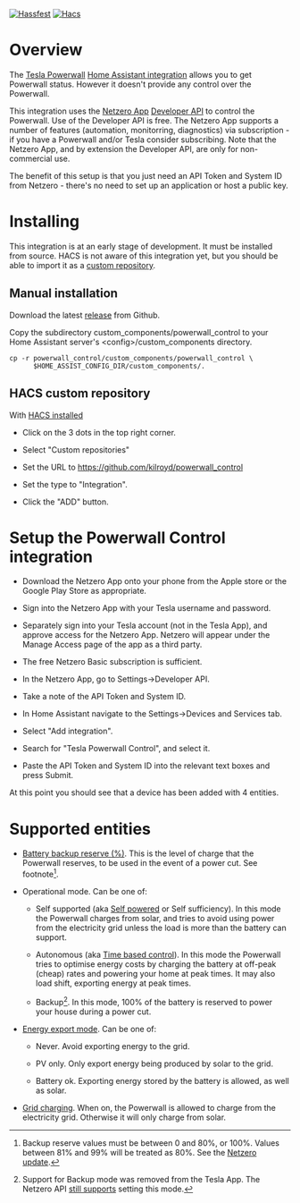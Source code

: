 [![Hassfest](https://github.com/kilroyd/powerwall_control/actions/workflows/hassfest.yaml/badge.svg)](https://github.com/kilroyd/powerwall_control/actions/workflows/hassfest.yaml)
[![Hacs](https://github.com/kilroyd/powerwall_control/actions/workflows/validate.yaml/badge.svg)](https://github.com/kilroyd/powerwall_control/actions/workflows/validate.yaml)

# Overview

The [Tesla Powerwall](https://www.tesla.com/powerwall) [Home Assistant
integration](https://www.home-assistant.io/integrations/powerwall/)
allows you to get Powerwall status. However it doesn't provide any
control over the Powerwall.

This integration uses the [Netzero App](https://www.netzero.energy)
[Developer API](https://docs.netzero.energy/docs/tesla/API) to control
the Powerwall. Use of the Developer API is free. The Netzero App
supports a number of features (automation, monitorring, diagnostics)
via subscription - if you have a Powerwall and/or Tesla consider
subscribing. Note that the Netzero App, and by extension the Developer
API, are only for non-commercial use.

The benefit of this setup is that you just need an API Token and
System ID from Netzero - there's no need to set up an application or
host a public key.

# Installing

This integration is at an early stage of development. It must be
installed from source. HACS is not aware of this integration yet, but
you should be able to import it as a [custom
repository](https://www.hacs.xyz/docs/faq/custom_repositories/).

## Manual installation

Download the latest
[release](https://github.com/kilroyd/powerwall_control/releases) from
Github.

Copy the subdirectory custom_components/powerwall_control to your Home
Assistant server's &lt;config&gt;/custom_components directory.

    cp -r powerwall_control/custom_components/powerwall_control \
          $HOME_ASSIST_CONFIG_DIR/custom_components/.

## HACS custom repository

With [HACS installed](https://www.hacs.xyz/docs/use/download/download/)

* Click on the 3 dots in the top right corner.

* Select "Custom repositories"

* Set the URL to https://github.com/kilroyd/powerwall_control

* Set the type to "Integration".

* Click the "ADD" button.

# Setup the Powerwall Control integration

* Download the Netzero App onto your phone from the Apple store or the
  Google Play Store as appropriate.

* Sign into the Netzero App with your Tesla username and password.

* Separately sign into your Tesla account (not in the Tesla App), and
  approve access for the Netzero App. Netzero will appear under the
  Manage Access page of the app as a third party.

* The free Netzero Basic subscription is sufficient.

* In the Netzero App, go to Settings->Developer API.

* Take a note of the API Token and System ID.

* In Home Assistant navigate to the Settings->Devices and Services
  tab.

* Select "Add integration".

* Search for "Tesla Powerwall Control", and select it.

* Paste the API Token and System ID into the relevant text boxes and
  press Submit.

At this point you should see that a device has been added with 4 entities.

# Supported entities

* [Battery backup reserve
  (%)](https://www.tesla.com/en_gb/support/energy/powerwall/mobile-app/backup-reserve). This
  is the level of charge that the Powerwall reserves, to be used in
  the event of a power cut. See footnote[^1].

* Operational mode. Can be one of:

  - Self supported (aka [Self
    powered](https://www.tesla.com/en_gb/support/energy/powerwall/mobile-app/self-powered)
    or Self sufficiency). In this mode the Powerwall charges from
    solar, and tries to avoid using power from the electricity grid
    unless the load is more than the battery can support.

  - Autonomous (aka [Time based
    control](https://www.tesla.com/en_gb/support/energy/powerwall/mobile-app/time-based-control)).
    In this mode the Powerwall tries to optimise energy costs by
    charging the battery at off-peak (cheap) rates and powering your
    home at peak times. It may also load shift, exporting energy at
    peak times.

  - Backup[^2]. In this mode, 100% of the battery is reserved to power your
    house during a power cut.

* [Energy export
  mode](https://www.tesla.com/en_gb/support/energy/powerwall/mobile-app/advanced-settings#energy-exports-anchor).
  Can be one of:

  - Never. Avoid exporting energy to the grid.

  - PV only. Only export energy being produced by solar to the grid.

  - Battery ok. Exporting energy stored by the battery is allowed, as
    well as solar.

* [Grid
  charging](https://www.tesla.com/en_gb/support/energy/powerwall/mobile-app/advanced-settings#grid-charging-anchor).
  When on, the Powerwall is allowed to charge from the electricity
  grid. Otherwise it will only charge from solar.

[^1]: Backup reserve values must be between 0 and 80%, or 100%. Values
  between 81% and 99% will be treated as 80%. See the [Netzero
  update](https://docs.netzero.energy/docs/tesla/BackupReserveUpdate).

[^2]: Support for Backup mode was removed from the Tesla App. The
  Netzero API [still
  supports](https://docs.netzero.energy/docs/tesla/BackupMode) setting
  this mode.
